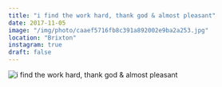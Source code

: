 ```yaml
---
title: "i find the work hard, thank god & almost pleasant"
date: 2017-11-05
image: "/img/photo/caaef5716fb8c391a892002e9ba2a253.jpg"
location: "Brixton"
instagram: true
draft: false
---
```


![i find the work hard, thank god & almost pleasant](/img/photo/caaef5716fb8c391a892002e9ba2a253.jpg)
